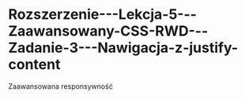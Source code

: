 # Rozszerzenie---Lekcja-5---Zaawansowany-CSS-RWD---Zadanie-3---Nawigacja-z-justify-content
Zaawansowana responsywność
